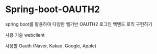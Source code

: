 # Spring-boot-OAUTH2
spring boot를 활용하여 다양한 웹기반 OAUTH2 로그인 백엔드 로직 구현하기

사용 기술
webclient

사용할 Oauth (Naver, Kakao, Google, Apple)
